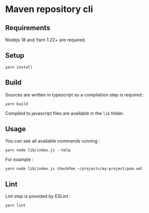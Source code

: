 # Maven repository cli

## Requirements

Nodejs 18 and Yarn 1.22+ are required.

## Setup

    yarn install
    
## Build

Sources are written in typescript so a compilation step is required :

    yarn build

Compiled to javascript files are available in the `lib` folder.

## Usage

You can see all available commands running :

    yarn node lib/index.js --help

For example :

    yarn node lib/index.js checkPom ~/projects/my-project/pom.xml

## Lint

Lint step is provided by ESLint :

    yarn lint
